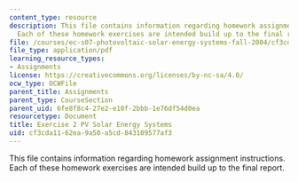 ```yaml
---
content_type: resource
description: This file contains information regarding homework assignment instructions.
  Each of these homework exercises are intended build up to the final report.
file: /courses/ec-s07-photovoltaic-solar-energy-systems-fall-2004/cf3cda1162ea9a50a5cd843109577af3_MITEC_S07F04_exercise_2.pdf
file_type: application/pdf
learning_resource_types:
- Assignments
license: https://creativecommons.org/licenses/by-nc-sa/4.0/
ocw_type: OCWFile
parent_title: Assignments
parent_type: CourseSection
parent_uid: 6fe8f8c4-27e2-e10f-2bbb-1e76df54d0ea
resourcetype: Document
title: Exercise 2 PV Solar Energy Systems
uid: cf3cda11-62ea-9a50-a5cd-843109577af3
---
```

This file contains information regarding homework assignment instructions. Each of these homework exercises are intended build up to the final report.
